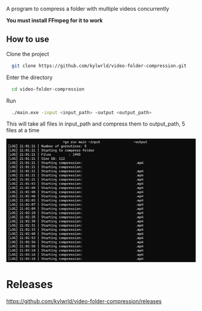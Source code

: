 A program to compress a folder with multiple videos concurrently

**You must install FFmpeg for it to work**

## How to use

Clone the project

```bash
  git clone https://github.com/kylwrld/video-folder-compression.git
```

Enter the directory

```bash
  cd video-folder-compression
```

Run

```bash
  ./main.exe -input <input_path> -output <output_path>
```

This will take all files in input_path and compress them to output_path, 5 files at a time

![example](https://github.com/kylwrld/video-folder-compression/blob/master/images/example.png?raw=true)

# Releases

https://github.com/kylwrld/video-folder-compression/releases
